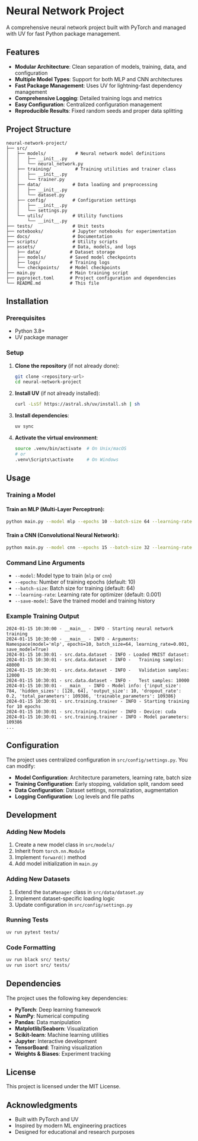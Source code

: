 # Neural Network Project

A comprehensive neural network project built with PyTorch and managed with UV for fast Python package management.

## Features

- **Modular Architecture**: Clean separation of models, training, data, and configuration
- **Multiple Model Types**: Support for both MLP and CNN architectures
- **Fast Package Management**: Uses UV for lightning-fast dependency management
- **Comprehensive Logging**: Detailed training logs and metrics
- **Easy Configuration**: Centralized configuration management
- **Reproducible Results**: Fixed random seeds and proper data splitting

## Project Structure

```
neural-network-project/
├── src/
│   ├── models/           # Neural network model definitions
│   │   ├── __init__.py
│   │   └── neural_network.py
│   ├── training/         # Training utilities and trainer class
│   │   ├── __init__.py
│   │   └── trainer.py
│   ├── data/            # Data loading and preprocessing
│   │   ├── __init__.py
│   │   └── dataset.py
│   ├── config/          # Configuration settings
│   │   ├── __init__.py
│   │   └── settings.py
│   └── utils/           # Utility functions
│       └── __init__.py
├── tests/               # Unit tests
├── notebooks/           # Jupyter notebooks for experimentation
├── docs/                # Documentation
├── scripts/             # Utility scripts
├── assets/              # Data, models, and logs
│   ├── data/           # Dataset storage
│   ├── models/         # Saved model checkpoints
│   ├── logs/           # Training logs
│   └── checkpoints/    # Model checkpoints
├── main.py             # Main training script
├── pyproject.toml      # Project configuration and dependencies
└── README.md           # This file
```

## Installation

### Prerequisites

- Python 3.8+
- UV package manager

### Setup

1. **Clone the repository** (if not already done):
   ```bash
   git clone <repository-url>
   cd neural-network-project
   ```

2. **Install UV** (if not already installed):
   ```bash
   curl -LsSf https://astral.sh/uv/install.sh | sh
   ```

3. **Install dependencies**:
   ```bash
   uv sync
   ```

4. **Activate the virtual environment**:
   ```bash
   source .venv/bin/activate  # On Unix/macOS
   # or
   .venv\Scripts\activate     # On Windows
   ```

## Usage

### Training a Model

#### Train an MLP (Multi-Layer Perceptron):
```bash
python main.py --model mlp --epochs 10 --batch-size 64 --learning-rate 0.001 --save-model
```

#### Train a CNN (Convolutional Neural Network):
```bash
python main.py --model cnn --epochs 15 --batch-size 32 --learning-rate 0.0005 --save-model
```

### Command Line Arguments

- `--model`: Model type to train (`mlp` or `cnn`)
- `--epochs`: Number of training epochs (default: 10)
- `--batch-size`: Batch size for training (default: 64)
- `--learning-rate`: Learning rate for optimizer (default: 0.001)
- `--save-model`: Save the trained model and training history

### Example Training Output

```
2024-01-15 10:30:00 - __main__ - INFO - Starting neural network training
2024-01-15 10:30:00 - __main__ - INFO - Arguments: Namespace(model='mlp', epochs=10, batch_size=64, learning_rate=0.001, save_model=True)
2024-01-15 10:30:01 - src.data.dataset - INFO - Loaded MNIST dataset:
2024-01-15 10:30:01 - src.data.dataset - INFO -   Training samples: 48000
2024-01-15 10:30:01 - src.data.dataset - INFO -   Validation samples: 12000
2024-01-15 10:30:01 - src.data.dataset - INFO -   Test samples: 10000
2024-01-15 10:30:01 - __main__ - INFO - Model info: {'input_size': 784, 'hidden_sizes': [128, 64], 'output_size': 10, 'dropout_rate': 0.2, 'total_parameters': 109386, 'trainable_parameters': 109386}
2024-01-15 10:30:01 - src.training.trainer - INFO - Starting training for 10 epochs
2024-01-15 10:30:01 - src.training.trainer - INFO - Device: cuda
2024-01-15 10:30:01 - src.training.trainer - INFO - Model parameters: 109386
...
```

## Configuration

The project uses centralized configuration in `src/config/settings.py`. You can modify:

- **Model Configuration**: Architecture parameters, learning rate, batch size
- **Training Configuration**: Early stopping, validation split, random seed
- **Data Configuration**: Dataset settings, normalization, augmentation
- **Logging Configuration**: Log levels and file paths

## Development

### Adding New Models

1. Create a new model class in `src/models/`
2. Inherit from `torch.nn.Module`
3. Implement `forward()` method
4. Add model initialization in `main.py`

### Adding New Datasets

1. Extend the `DataManager` class in `src/data/dataset.py`
2. Implement dataset-specific loading logic
3. Update configuration in `src/config/settings.py`

### Running Tests

```bash
uv run pytest tests/
```

### Code Formatting

```bash
uv run black src/ tests/
uv run isort src/ tests/
```

## Dependencies

The project uses the following key dependencies:

- **PyTorch**: Deep learning framework
- **NumPy**: Numerical computing
- **Pandas**: Data manipulation
- **Matplotlib/Seaborn**: Visualization
- **Scikit-learn**: Machine learning utilities
- **Jupyter**: Interactive development
- **TensorBoard**: Training visualization
- **Weights & Biases**: Experiment tracking

## License

This project is licensed under the MIT License.

## Acknowledgments

- Built with PyTorch and UV
- Inspired by modern ML engineering practices
- Designed for educational and research purposes
